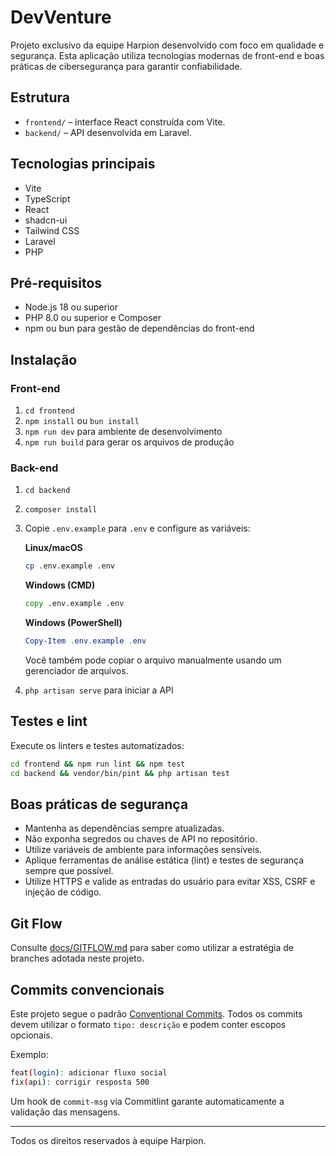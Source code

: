 # DevVenture

Projeto exclusivo da equipe Harpion desenvolvido com foco em qualidade e segurança. Esta aplicação utiliza tecnologias modernas de front-end e boas práticas de cibersegurança para garantir confiabilidade.

## Estrutura

- `frontend/` – interface React construída com Vite.
- `backend/` – API desenvolvida em Laravel.

## Tecnologias principais
- Vite
- TypeScript
- React
- shadcn-ui
- Tailwind CSS
- Laravel
- PHP

## Pré-requisitos
- Node.js 18 ou superior
- PHP 8.0 ou superior e Composer
- npm ou bun para gestão de dependências do front-end

## Instalação

### Front-end
1. `cd frontend`
2. `npm install` ou `bun install`
3. `npm run dev` para ambiente de desenvolvimento
4. `npm run build` para gerar os arquivos de produção

### Back-end
1. `cd backend`
2. `composer install`
3. Copie `.env.example` para `.env` e configure as variáveis:

   **Linux/macOS**

   ```bash
   cp .env.example .env
   ```

   **Windows (CMD)**

   ```cmd
   copy .env.example .env
   ```

   **Windows (PowerShell)**

   ```powershell
   Copy-Item .env.example .env
   ```

   Você também pode copiar o arquivo manualmente usando um gerenciador de arquivos.
4. `php artisan serve` para iniciar a API

## Testes e lint
Execute os linters e testes automatizados:

```bash
cd frontend && npm run lint && npm test
cd backend && vendor/bin/pint && php artisan test
```

## Boas práticas de segurança
- Mantenha as dependências sempre atualizadas.
- Não exponha segredos ou chaves de API no repositório.
- Utilize variáveis de ambiente para informações sensíveis.
- Aplique ferramentas de análise estática (lint) e testes de segurança sempre que possível.
- Utilize HTTPS e valide as entradas do usuário para evitar XSS, CSRF e injeção de código.

## Git Flow
Consulte [docs/GITFLOW.md](docs/GITFLOW.md) para saber como utilizar a estratégia de branches adotada neste projeto.

## Commits convencionais
Este projeto segue o padrão [Conventional Commits](https://www.conventionalcommits.org/).
Todos os commits devem utilizar o formato `tipo: descrição` e podem conter escopos opcionais.

Exemplo:
```bash
feat(login): adicionar fluxo social
fix(api): corrigir resposta 500
```

Um hook de `commit-msg` via Commitlint garante automaticamente a validação das mensagens.

---
Todos os direitos reservados à equipe Harpion.
